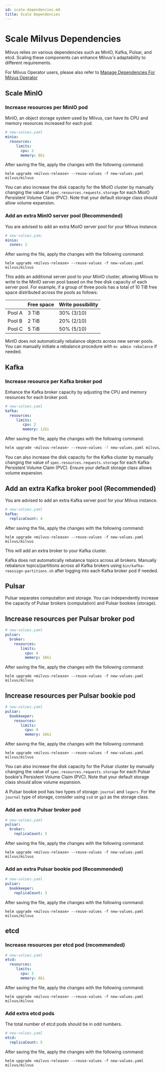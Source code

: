 ```yaml
---
id: scale-dependencies.md
title: Scale Dependencies
---
```


# Scale Milvus Dependencies

Milvus relies on various dependencies such as MinIO, Kafka, Pulsar, and etcd. Scaling these components can enhance Milvus's adaptability to different requirements.

For Milvus Operator users, please also refer to [Manage Dependencies For Milvus Operator](manage_dependencies.md)

## Scale MinIO

### Increase resources per MinIO pod

MinIO, an object storage system used by Milvus, can have its CPU and memory resources increased for each pod.

```yaml
# new-values.yaml
minio:
  resources:
     limits:
       cpu: 2
       memory: 8Gi
```

After saving the file, apply the changes with the following command:

```shell
helm upgrade <milvus-release> --reuse-values -f new-values.yaml milvus/milvus
```

You can also increase the disk capacity for the MioIO cluster by manually changing the value of `spec.resources.requests.storage` for each MioIO Persistent Volume Claim (PVC). Note that your default storage class should allow volume expansion.

### Add an extra MinIO server pool (Recommended)

You are advised to add an extra MioIO server pool for your Milvus instance.

```yaml
# new-values.yam;
minio:
  zones: 2
```

After saving the file, apply the changes with the following command:

```shell
helm upgrade <milvus-release> --reuse-values -f new-values.yaml milvus/milvus
```

This adds an additional server pool to your MinIO cluster, allowing Milvus to write to the MinIO server pool based on the free disk capacity of each server pool. For example, if a group of three pools has a total of 10 TiB free space distributed across the pools as follows:

|        | Free space | Write possibility |
|--------|------------|------------------|
| Pool A | 3 TiB      | 30% (3/10)       |
| Pool B | 2 TiB      | 20% (2/10)       |
| Pool C | 5 TiB      | 50% (5/10)       |

<div class="alert note">

MinIO does not automatically rebalance objects across new server pools. You can manually initiate a rebalance procedure with `mc admin rebalance` if needed.

</div>

## Kafka

### Increase resource per Kafka broker pod

Enhance the Kafka broker capacity by adjusting the CPU and memory resources for each broker pod.

```yaml
# new-values.yaml
kafka:
  resources:
     limits:
        cpu: 2
        memory: 12Gi
```

After saving the file, apply the changes with the following command:

```bash
helm upgrade <milvus-release> --reuse-values -f new-values.yaml milvus/milvus
```

You can also increase the disk capacity for the Kafka cluster by manually changing the value of `spec.resources.requests.storage` for each Kafka Persistent Volume Claim (PVC). Ensure your default storage class allows volume expansion.

## Add an extra Kafka broker pool (Recommended)

You are advised to add an extra Kafka server pool for your Milvus instance.

```yaml
# new-values.yaml
kafka:
  replicaCount: 4
```

After saving the file, apply the changes with the following command:

```shell
helm upgrade <milvus-release> --reuse-values -f new-values.yaml milvus/milvus
```

This will add an extra broker to your Kafka cluster. 

<div class="alert note">

Kafka does not automatically rebalance topics across all brokers. Manually rebalance topics/partitions across all Kafka brokers using `bin/kafka-reassign-partitions.sh` after logging into each Kafka broker pod if needed.

</div>

## Pulsar

Pulsar separates computation and storage. You can independently increase the capacity of Pulsar brokers (computation) and Pulsar bookies (storage).

## Increase resources per Pulsar broker pod

```yaml
# new-values.yaml
pulsar:
  broker:
    resources:
       limits:
         cpu: 4
         memory: 16Gi
```

After saving the file, apply the changes with the following command:

```shell
helm upgrade <milvus-release> --reuse-values -f new-values.yaml milvus/milvus
```

## Increase resources per Pulsar bookie pod

```yaml
# new-values.yaml
pulsar:
  bookkeeper:
    resources:
       limits:
         cpu: 4
         memory: 16Gi
```

After saving the file, apply the changes with the following command:

```shell
helm upgrade <milvus-release> --reuse-values -f new-values.yaml milvus/milvus
```

You can also increase the disk capacity for the Pulsar cluster by manually changing the value of `spec.resources.requests.storage` for each Pulsar bookie's Persistent Volume Claim (PVC). Note that your default storage class should allow volume expansion.

A Pulsar bookie pod has two types of storage: `journal` and `legers`. For the `journal` type of storage, consider using `ssd` or `gp3` as the storage class.

### Add an extra Pulsar broker pod

```yaml
# new-values.yaml
pulsar:
  broker:
    replicaCount: 3
```

After saving the file, apply the changes with the following command:

```shell
helm upgrade <milvus-release> --reuse-values -f new-values.yaml milvus/milvus
```


### Add an extra Pulsar bookie pod (Recommended)

```yaml
# new-values.yaml
pulsar:
  bookkeeper:
    replicaCount: 3
```

After saving the file, apply the changes with the following command:

```shell
helm upgrade <milvus-release> --reuse-values -f new-values.yaml milvus/milvus
```

## etcd

### Increase resources per etcd pod (recommended)

```yaml
# new-values.yaml
etcd:
  resources:
     limits:
       cpu: 2
       memory: 8Gi
```

After saving the file, apply the changes with the following command:

```shell
helm upgrade <milvus-release> --reuse-values -f new-values.yaml milvus/milvus
```

### Add extra etcd pods

The total number of etcd pods should be in odd numbers.

```yaml
# new-values.yaml
etcd:
  replicaCount: 5
```

After saving the file, apply the changes with the following command:

```shell
helm upgrade <milvus-release> --reuse-values -f new-values.yaml milvus/milvus
```
